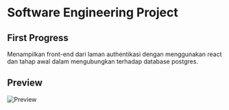 # Software Engineering Project
## First Progress

Menampilkan front-end dari laman authentikasi dengan menggunakan react dan tahap awal dalam mengubungkan terhadap database postgres.

## Preview
![Preview](https://drive.google.com/file/d/17rLY-u_OgjTjYeuXctYgjMdkIlb1KHKP)